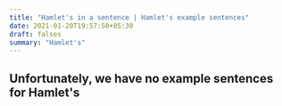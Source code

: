 ```yaml
---
title: "Hamlet's in a sentence | Hamlet's example sentences"
date: 2021-01-20T19:57:50+05:30
draft: falses
summary: "Hamlet's"
---
```

## Unfortunately, we have no example sentences for Hamlet's                 
